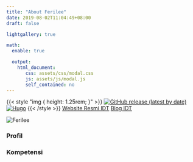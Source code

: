 ```yaml
---
title: "About Ferilee"
date: 2019-08-02T11:04:49+08:00
draft: false

lightgallery: true

math:
  enable: true

  output:
    html_document:
       css: assets/css/modal.css
       js: assets/js/modal.js
       self_contained: no
---
```


{{< style "img { height: 1.25rem; }" >}}
[![GitHub release (latest by date)](https://img.shields.io/github/v/release/khusika/FeelIt?style=flat-square)](https://github.com/khusika/FeelIt/releases)
[![Hugo](https://img.shields.io/badge/Hugo-%5E0.87.0-ff4088?style=flat-square&logo=hugo)](https://gohugo.io/)
{{< /style >}}
[Website Resmi IDT](https://web-idt.netlify.app/)
[Blog IDT](https://website-idt.netlify.app/)

![Ferilee](/images/coverferilee.gif)

### Profil

### Kompetensi

